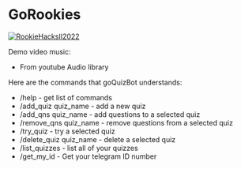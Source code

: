# GoRookies

[![RookieHacksII2022](https://circleci.com/gh/RookieHacksII2022/GoRookies.svg?style=shield&circle-token=a640b6312a5c554bdf21ba292049f334ba900d35)](https://circleci.com/gh/RookieHacksII2022/GoRookies)


Demo video music:
* From youtube Audio library

Here are the commands that goQuizBot understands:
* /help  - get list of commands
* /add_quiz quiz_name - add a new quiz
* /add_qns quiz_name - add questions to a selected quiz
* /remove_qns quiz_name - remove questions from a selected quiz
* /try_quiz - try a selected quiz
* /delete_quiz quiz_name - delete a selected quiz
* /list_quizzes - list all of your quizzes
* /get_my_id - Get your telegram ID number
